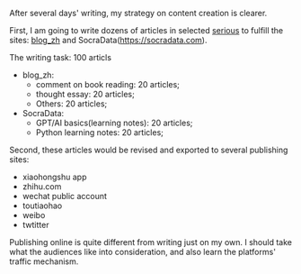 
After several days' writing, my strategy on content creation is clearer. 

First, I am going to write dozens of articles in selected [serious](https://liwuqiong.com/2023/11/27/content-creation-at-large-scale) to fulfill the sites: [blog_zh](https://liwuqiong.com/blog_zh) and SocraData(https://socradata.com). 

The writing task: 100 articls
- blog_zh:
	- comment on book reading: 20 articles;
	- thought essay: 20 articles;
	- Others: 20 articles;
- SocraData: 
	- GPT/AI basics(learning notes): 20 articles;
	- Python learning notes: 20 articles;

Second, these articles would be revised and exported to several publishing sites:
- xiaohongshu app
- zhihu.com
- wechat public account
- toutiaohao
- weibo
- twtitter

Publishing online is quite different from writing just on my own. I should take what the audiences like into consideration, and also learn the platforms' traffic mechanism. 
